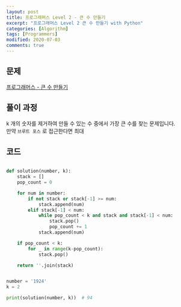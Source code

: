 ```yaml
---
layout: post
title: 프로그래머스 Level 2 - 큰 수 만들기
excerpt: "프로그래머스 Level 2 큰 수 만들기 with Python"
categories: [Algorithm]
tags: [Programmers]
modified: 2020-07-03
comments: true
---
```


## 문제
[프로그래머스 - 큰 수 만들기](https://programmers.co.kr/learn/courses/30/lessons/42883)


## 풀이 과정
k 개의 숫자를 제거하여 만들 수 있는 수 중에서 가장 큰 수를 찾는 문제입니다. <br>
만약 `브루트 포스` 로 접근한다면 최대 


## 코드
~~~ python

def solution(number, k):
    stack = []
    pop_count = 0

    for num in number:
        if not stack or stack[-1] >= num:
            stack.append(num)
        elif stack[-1] < num:
            while pop_count < k and stack and stack[-1] < num:
                stack.pop()
                pop_count += 1
            stack.append(num)

    if pop_count < k:
        for _ in range(k-pop_count):
            stack.pop()

    return ''.join(stack)


number = '1924'
k = 2

print(solution(number, k))  # 94

~~~

